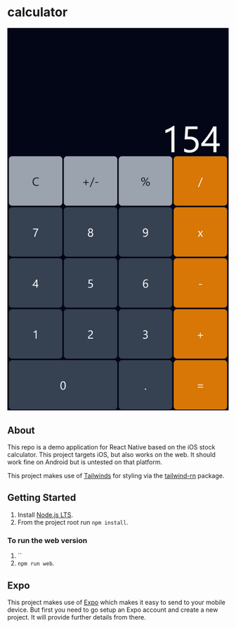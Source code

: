 # calculator

![calculator screenshot.webp](assets%2Fcalculator%20screenshot.webp)

## About

This repo is a demo application for React Native based on the iOS stock calculator. This project targets iOS, but also 
works on the web. It should work fine on Android but is untested on that platform.

This project makes use of [Tailwinds](https://tailwindcss.com) for styling via the 
[tailwind-rn](https://github.com/vadimdemedes/tailwind-rn) package.

## Getting Started

1. Install [Node.js LTS](https://nodejs.org/en).
2. From the project root run `npm install`.

### To run the web version

1. ``
2. `npm run web`.

## Expo

This project makes use of [Expo](https://expo.dev/) which makes it easy to send to your mobile device. But first you
need to go setup an Expo account and create a new project. It will provide further details from there.